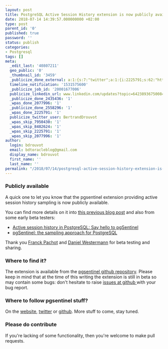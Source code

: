 ```yaml
---
layout: post
title: PostgreSQL Active Session History extension is now publicly available
date: 2018-07-14 14:39:57.000000000 +02:00
type: post
parent_id: '0'
published: true
password: ''
status: publish
categories:
- Postgresql
tags: []
meta:
  _edit_last: '40807211'
  geo_public: '0'
  _thumbnail_id: '3459'
  _publicize_done_external: a:1:{s:7:"twitter";a:1:{i:2225791;s:62:"https://twitter.com/BertrandDrouvot/status/1018127994571894789";}}
  timeline_notification: '1531575600'
  _publicize_job_id: '20001677006'
  publicize_linkedin_url: www.linkedin.com/updates?topic=6423893675008499712
  _publicize_done_2435436: '1'
  _wpas_done_2077996: '1'
  _publicize_done_2558296: '1'
  _wpas_done_2225791: '1'
  publicize_twitter_user: BertrandDrouvot
  _wpas_skip_7950430: '1'
  _wpas_skip_8482624: '1'
  _wpas_skip_2225791: '1'
  _wpas_skip_2077996: '1'
author:
  login: bdrouvot
  email: bdtoracleblog@gmail.com
  display_name: bdrouvot
  first_name: ''
  last_name: ''
permalink: "/2018/07/14/postgresql-active-session-history-extension-is-now-publicly-available/"
---
```

### Publicly available

A quick one to let you know that the pgsentinel extension providing active session history sampling is now publicly available.

You can find more details on it into [this previous blog post](https://bdrouvot.wordpress.com/2018/07/07/postgresql-active-session-history-ash-welcome-to-the-pg_active_session_history-view-part-of-the-pgsentinel-extension/)&nbsp;and also from some early beta testers:

- [Active session history in PostgreSQL: Say hello to pgSentinel](https://blog.dbi-services.com/active-session-history-in-postgresql-say-hello-to-pgsentinel/)
- [pgSentinel: the sampling approach for PostgreSQL](https://blog.dbi-services.com/pgsentinel-the-sampling-approach-for-postgresql/)

Thank you [Franck Pachot](https://twitter.com/FranckPachot) and [Daniel Westermann](https://twitter.com/westermanndanie)&nbsp;for beta testing and sharing.

### Where to find it?

The extension is available from the [pgsentinel github repository](https://github.com/pgsentinel/pgsentinel). Please keep in mind that at the time of this writing the extension is still in beta so may contain some bugs: don't hesitate to raise&nbsp;[issues at github&nbsp;](https://github.com/pgsentinel/pgsentinel/issues)with your bug report.

### Where to follow pgsentinel stuff?

On the [website](https://www.pgsentinel.com/), [twitter](https://twitter.com/Pg_Sentinel) or [github](https://github.com/pgsentinel). More stuff to come, stay tuned.

### Please do contribute

If you're lacking of some functionality, then you're welcome to make pull requests.


